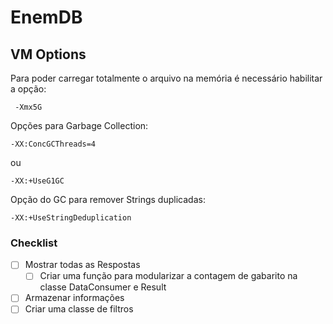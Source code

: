 # EnemDB

## VM Options

Para poder carregar totalmente o arquivo na memória é necessário habilitar a opção:
```$xslt
 -Xmx5G
```
Opções para Garbage Collection:
```
-XX:ConcGCThreads=4
```
ou
```
-XX:+UseG1GC
```
Opção do GC para remover Strings duplicadas:
```
-XX:+UseStringDeduplication
```

### Checklist

- [ ] Mostrar todas as Respostas
    - [ ] Criar uma função para modularizar a contagem de gabarito na classe DataConsumer e Result
- [ ] Armazenar informações
- [ ] Criar uma classe de filtros
